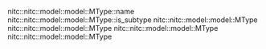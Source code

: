 nitc::nitc::model::model::MType::name
nitc::nitc::model::model::MType::is_subtype
nitc::nitc::model::model::MType
nitc::nitc::model::model::MType
nitc::nitc::model::model::MType
nitc::nitc::model::model::MType